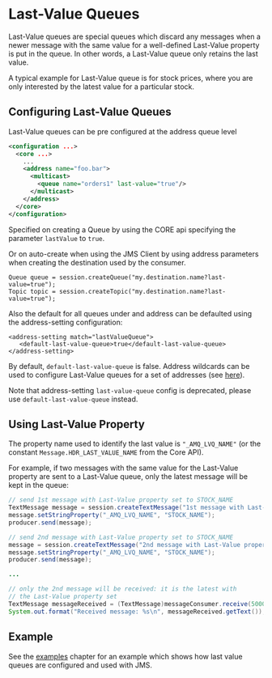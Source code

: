 # Last-Value Queues

Last-Value queues are special queues which discard any messages when a
newer message with the same value for a well-defined Last-Value property
is put in the queue. In other words, a Last-Value queue only retains the
last value.

A typical example for Last-Value queue is for stock prices, where you
are only interested by the latest value for a particular stock.

## Configuring Last-Value Queues

Last-Value queues can be pre configured at the address queue level

```xml
<configuration ...>
  <core ...>
    ...
    <address name="foo.bar">
      <multicast>
        <queue name="orders1" last-value="true"/>
      </multicast>
    </address>
  </core>
</configuration>
```

Specified on creating a Queue by using the CORE api specifying the parameter `lastValue` to `true`. 

Or on auto-create when using the JMS Client by using address parameters when creating the destination used by the consumer.

    Queue queue = session.createQueue("my.destination.name?last-value=true");
    Topic topic = session.createTopic("my.destination.name?last-value=true");

Also the default for all queues under and address can be defaulted using the address-setting configuration:

    <address-setting match="lastValueQueue">
       <default-last-value-queue>true</default-last-value-queue>
    </address-setting>

By default, `default-last-value-queue` is false. 
Address wildcards can be used to configure Last-Value queues 
for a set of addresses (see [here](wildcard-syntax.md)).

Note that address-setting `last-value-queue` config is deprecated, please use `default-last-value-queue` instead.

## Using Last-Value Property

The property name used to identify the last value is `"_AMQ_LVQ_NAME"`
(or the constant `Message.HDR_LAST_VALUE_NAME` from the Core API).

For example, if two messages with the same value for the Last-Value
property are sent to a Last-Value queue, only the latest message will be
kept in the queue:

``` java
// send 1st message with Last-Value property set to STOCK_NAME
TextMessage message = session.createTextMessage("1st message with Last-Value property set");
message.setStringProperty("_AMQ_LVQ_NAME", "STOCK_NAME");
producer.send(message);

// send 2nd message with Last-Value property set to STOCK_NAME
message = session.createTextMessage("2nd message with Last-Value property set");
message.setStringProperty("_AMQ_LVQ_NAME", "STOCK_NAME");
producer.send(message);

...

// only the 2nd message will be received: it is the latest with
// the Last-Value property set
TextMessage messageReceived = (TextMessage)messageConsumer.receive(5000);
System.out.format("Received message: %s\n", messageReceived.getText());
```

## Example

See the [examples](examples.md) chapter for an example which shows how last value queues are configured
and used with JMS.
